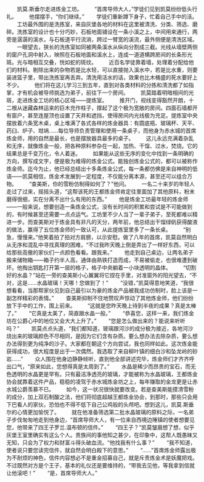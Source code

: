 　　凯莫.斯垂尔走进炼金工坊。
　　“首席导师大人，”学徒们见到凯莫纷纷低头行礼。
　　他摆摆手，“你们继续。”
　　学徒们重新蹲下身子，忙着自己手中的活。
　　工坊最外围的是洗拣室，来自灰堡各地的材料在这里被清洗、分类、筛选、磨碎。洗拣室的设计也十分巧妙，石板地面铺设在一条小溪之上，中间用来通行，两旁是潺潺的溪水，与石板道平行流淌，跨过一臂宽的溪流，最外侧便是清洗区域。
　　一眼望去，狭长的洗拣室如同被两条溪水从纵向分割成三截。光线从墙壁两侧的窗户孔洞中射入，映照在石板地面和溪水上，连成一道道横跨房间的长条形光斑。光与暗相互交叠，恍如蛇的斑纹。
　　近百名学徒靠着墙，处理着分配给他们的材料。剔除出来的杂物若是比水轻，可以直接抛入溪水中，若是比水重，则要装进篮子里，带出洗拣室再丢弃。清洗用活水的话，效果也比木桶盛的死水要好上不少。
　　他们将在这儿学习三到五年，直到对各类材料的分拣和清洗都了如指掌，才有机会被导师挑选为弟子，前往下一个房间。
　　凯莫踏着明暗相间的光斑，走进炼金工坊的核心区域——提炼室。
　　推开门，视线变得豁然开朗，十二根从迷藏森林运来的巨木充作柱子，撑起了这个极为宽敞的房间。四面石墙都开有窗户，甚至连屋顶也设置了天井和遮挡，使得房间内光线极为充足。提炼室中央摆放着六条宽木桌，桌上堆满了各式各样的炼金器具：有圆底瓶、玻璃杯、天平、药臼、炉子、坩埚……每位导师负责管理和使用一条桌子，而他身为赤水城的首席炼金师，用的自然是最长，也是摆放器具最多的桌子。
　　这儿永远充满着杂乱和无序，就像炼金一般，把各种原料参杂在一起，加热、干馏、过水，焚烧。它的结果总是千变万化，令人着迷。
　　如果能从这些无序的变化中找到一条明确的方向，撰写成文字，便是极为难得的炼金公式。能独创炼金公式的，都可以被称作炼金师。迄今为止，他已经总结出十多条炼金公式，每一条都仿佛是来自神明的低语——凯莫相信，炼金术发展到一定程度，不仅能分离本源，甚至还可以组合万物。
　　“查美斯，你的雪粉仿制得如何了？”他问。
　　一名二十来岁的年轻人走过了过来，摇摇头道，“这帮该死的王都炼金师肯定往里面加了其他原料，粉末磨得很细，实在分离不出什么有用的东西。”
　　他是炼金工坊最年轻的炼金师——一般来说，想要创造一条炼金公式，没有长时间的积累和尝试是不可能做到的，有时候甚至还需要一点点运气。工坊里不少人当了一辈子弟子，至死都难以精进一步。而查美斯对于炼金具有非凡的天分，两年前，他总结出干馏绿矾获得酸液的做法，赢得了五位炼金师的一致认可，从此提炼室里多了一条长桌。
　　“别急，慢慢来。”他笑着拍了拍对方肩膀，以示安慰。做了八年的首席，凯莫自然明白从无序和混乱中寻找真理的困难，“不过我昨天晚上倒是弄出了一样好东西，可以给那些高傲的家伙们一点颜色看看。跟我来。”
　　他走到自己桌边，让两名弟子搬来储物箱——箱子约半人高，通体由熟铁打造而成，不易被偷走，也很难遭到破坏。他掏出钥匙打开第一层的格子，格子中央躺着一小块透明的晶体。
　　“切割好的水晶？”站在一旁的查美斯小心翼翼将它捏在手里，对准窗外的阳光望去，“不对，这是……水晶玻璃！天哪！您做到了！”
　　“没错，”凯莫得意地笑道，“我很想看看，当那帮家伙见到自己最引以为豪的炼金产品被我成功仿制时，脸上该是一副怎样精彩的表情。”
　　查美斯抑制不住地赞叹声惊动了其他炼金师，他们纷纷放下手中的工作，围上前来。
　　“这就是您昨天晚上待到半夜的成果？真是太棒了。”
　　“它真是太美了，简直跟水晶一般。”
　　“恭喜您，这样一来，我们炼金坊在公爵心中的地位又会大大上升了。”
　　“您是怎么做出来的？能说来听听吗？”
　　凯莫点点头道，“我们都知道，玻璃跟河沙的成分极为接近，各地河沙烧出来的玻璃颜色不尽相同，是因为它们含有杂质。要么想办法去除杂质，要么想办法得到更为纯净的沙子。大家都在朝这个方向尝试，我也同样如此。这次炼金能获得成功，很大程度是出于一次偶然。我选取了来自柳叶镇的细白沙和坠龙岭的砂岩……”
　　众人围在他身边静静倾听，直到他全部讲述完毕，炼金师们才齐齐呼出口气，“原来如此，您想得真是太周到了。”
　　水晶是稀少而昂贵的宝石，而无色透明的水晶更是罕有。只有最洁净透亮的玻璃，才能被称为水晶玻璃，王都炼金协会就靠着这件产品，稳稳的凌驾于赤水城炼金坊之上，每年赚取的金龙更是让赤水城公爵羡慕不已。
　　如今，这一状况很快就要改变。若是查美斯能摸清雪粉的成分，加上双石制酸之法，他们将彻底超越王都炼金协会，到那时，那些只会用下巴看人的家伙，恐怕也不得不低下自己公鸡般的头颅吧。想到这儿，凯莫.斯垂尔的心情更加愉悦了。
　　就在他准备筛选第二批水晶玻璃的原料之际，一名弟子步伐匆匆地走到他身边，“首席导师大人，有一位来自西境边陲镇的使者想要见您，他带来了四王子罗兰.温布顿的信件。”
　　“四王子？”凯莫皱眉想了想，似乎灰堡王室里确实有这么个人。贵族间的事他知之甚少，在印象中，这帮人既愚昧又无知，只会为了权力和财富斗得头破血流。“他找我有什么事？”
　　“我不知道，使者说只要您读完信件，就自然会明白殿下的意思。”
　　“……”首席炼金师露出极为不耐烦的神色，信件内容想必不是重金招募自己，就是斥责炼金术是妖魔把戏。不过既然对方是个王子，基本的礼仪还是要维持的，“带我去见他，等我拿到信就让他滚吧！”
　　“是，首席导师大人。”